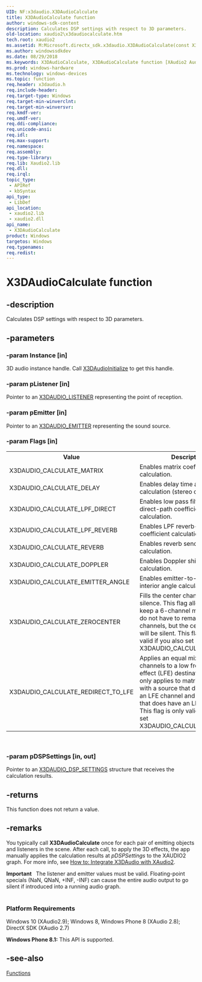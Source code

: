 ```yaml
---
UID: NF:x3daudio.X3DAudioCalculate
title: X3DAudioCalculate function
author: windows-sdk-content
description: Calculates DSP settings with respect to 3D parameters.
old-location: xaudio2\x3daudiocalculate.htm
tech.root: xaudio2
ms.assetid: M:Microsoft.directx_sdk.x3daudio.X3DAudioCalculate(const X3DAUDIO_HANDLE,const X3DAUDIO_LISTENER,const X3DAUDIO_EMITTER,UINT32,X3DAUDIO_DSP_SETTINGS@)
ms.author: windowssdkdev
ms.date: 08/29/2018
ms.keywords: X3DAudioCalculate, X3DAudioCalculate function [XAudio2 Audio Mixing APIs], x3daudio/X3DAudioCalculate, xaudio2.x3daudiocalculate
ms.prod: windows-hardware
ms.technology: windows-devices
ms.topic: function
req.header: x3daudio.h
req.include-header: 
req.target-type: Windows
req.target-min-winverclnt: 
req.target-min-winversvr: 
req.kmdf-ver: 
req.umdf-ver: 
req.ddi-compliance: 
req.unicode-ansi: 
req.idl: 
req.max-support: 
req.namespace: 
req.assembly: 
req.type-library: 
req.lib: Xaudio2.lib
req.dll: 
req.irql: 
topic_type:
 - APIRef
 - kbSyntax
api_type:
 - LibDef
api_location:
 - xaudio2.lib
 - xaudio2.dll
api_name:
 - X3DAudioCalculate
product: Windows
targetos: Windows
req.typenames: 
req.redist: 
---
```


# X3DAudioCalculate function


## -description


Calculates DSP settings with respect to 3D parameters.


## -parameters




### -param Instance [in]

3D audio instance handle. Call <a href="https://msdn.microsoft.com/en-us/library/Ee419053(v=VS.85).aspx">X3DAudioInitialize</a> to get this handle.


### -param pListener [in]

Pointer to an <a href="https://msdn.microsoft.com/en-us/library/Ee419059(v=VS.85).aspx">X3DAUDIO_LISTENER</a> representing the point of reception.


### -param pEmitter [in]

Pointer to an <a href="https://msdn.microsoft.com/en-us/library/Ee419058(v=VS.85).aspx">X3DAUDIO_EMITTER</a> representing the sound source.


### -param Flags [in]

<table>
<tr>
<th>Value</th>
<th>Description</th>
</tr>
<tr>
<td>X3DAUDIO_CALCULATE_MATRIX</td>
<td>Enables matrix coefficient table calculation. </td>
</tr>
<tr>
<td>X3DAUDIO_CALCULATE_DELAY</td>
<td>Enables delay time array calculation (stereo only). </td>
</tr>
<tr>
<td>X3DAUDIO_CALCULATE_LPF_DIRECT</td>
<td>Enables low pass filter (LPF) direct-path coefficient calculation. </td>
</tr>
<tr>
<td>X3DAUDIO_CALCULATE_LPF_REVERB</td>
<td>Enables LPF reverb-path coefficient calculation. </td>
</tr>
<tr>
<td>X3DAUDIO_CALCULATE_REVERB</td>
<td>Enables reverb send level calculation. </td>
</tr>
<tr>
<td>X3DAUDIO_CALCULATE_DOPPLER</td>
<td>Enables Doppler shift factor calculation. </td>
</tr>
<tr>
<td>X3DAUDIO_CALCULATE_EMITTER_ANGLE</td>
<td>Enables emitter-to-listener interior angle calculation. </td>
</tr>
<tr>
<td>X3DAUDIO_CALCULATE_ZEROCENTER</td>
<td>Fills the center channel with silence.
         This flag allows you to keep a 6-channel matrix so you do not have to remap the channels, 
         but the center channel will be silent.  This flag is only valid if you also set
         X3DAUDIO_CALCULATE_MATRIX. </td>
</tr>
<tr>
<td>X3DAUDIO_CALCULATE_REDIRECT_TO_LFE</td>
<td>Applies an equal mix of all source channels
           to a low frequency effect (LFE) destination channel. It only applies to matrix calculations
           with a source that does not have an LFE channel and a destination that does have an LFE
           channel.  This flag is only valid  if you also set X3DAUDIO_CALCULATE_MATRIX. </td>
</tr>
</table>
 


### -param pDSPSettings [in, out]

Pointer to an <a href="https://msdn.microsoft.com/en-us/library/Ee419057(v=VS.85).aspx">X3DAUDIO_DSP_SETTINGS</a> structure that receives the calculation results.


## -returns



This function does not return a value.




## -remarks



You typically call <b>X3DAudioCalculate</b> once for each pair of emitting objects and listeners in the scene. After each call, to apply the 3D effects, the app manually applies the calculation results at <i>pDSPSettings</i> to the XAUDIO2 graph. For more info, see <a href="https://msdn.microsoft.com/a8f41f0d-b284-aefa-923b-471b13b4a3ec">How to: Integrate X3DAudio with XAudio2</a>.

<div class="alert"><b>Important</b>   The listener and emitter values must be valid. Floating-point specials (NaN, QNaN, +INF, -INF) can cause the entire audio output to go silent if introduced into a running audio graph.</div>
<div> </div>
<h3><a id="Platform_Requirements"></a><a id="platform_requirements"></a><a id="PLATFORM_REQUIREMENTS"></a>Platform Requirements</h3>
Windows 10 (XAudio2.9); Windows 8, Windows Phone 8 (XAudio 2.8); DirectX SDK (XAudio 2.7)

<b>Windows Phone 8.1:</b> This API is supported.




## -see-also




<a href="https://msdn.microsoft.com/870a0425-3226-7848-bcc0-0ba7145135cb">Functions</a>
 

 

